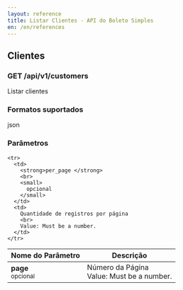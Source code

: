 ```yaml
---
layout: reference
title: Listar Clientes - API do Boleto Simples
en: /en/references
---
```


## Clientes

### GET /api/v1/customers
Listar clientes

### Formatos suportados
json

### Parâmetros

<table class='table table-bordered'>
  <thead>
    <tr>
      <th>Nome do Parâmetro</th>
      <th>Descrição</th>
    </tr>
  </thead>
  <tbody>
    <tr>
      <td>
        <strong>page </strong>
        <br>
        <small>
          opcional
        </small>
      </td>
      <td>
        Número da Página
        <br>
        Value: Must be a number.
      </td>
    </tr>

    <tr>
      <td>
        <strong>per_page </strong>
        <br>
        <small>
          opcional
        </small>
      </td>
      <td>
        Quantidade de registros por página
        <br>
        Value: Must be a number.
      </td>
    </tr>
    
  </tbody>
</table>
